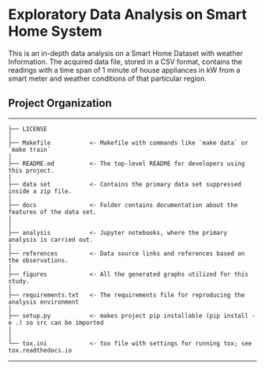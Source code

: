 # Exploratory Data Analysis on Smart Home System 

This is an in-depth data analysis on a Smart Home Dataset with weather Information. The acquired data file, 
stored in a CSV format, contains the readings with a time span of 1 minute of house appliances in kW from a 
smart meter and weather conditions of that particular region.

## Project Organization
------------

    ├── LICENSE
    │
    ├── Makefile           <- Makefile with commands like `make data` or `make train`
    │
    ├── README.md          <- The top-level README for developers using this project.
    │
    ├── data set           <- Contains the primary data set suppressed inside a zip file.
    │
    ├── docs               <- Folder contains documentation about the features of the data set.
    │
    │
    ├── analysis           <- Jupyter notebooks, where the primary analysis is carried out.
    │
    ├── references         <- Data source links and references based on the observations.
    │
    ├── figures            <- All the generated graphs utilized for this study.
    │
    ├── requirements.txt   <- The requirements file for reproducing the analysis environment
    │
    ├── setup.py           <- makes project pip installable (pip install -e .) so src can be imported
    │
    │
    └── tox.ini            <- tox file with settings for running tox; see tox.readthedocs.io


--------
